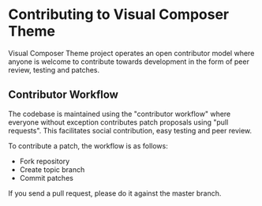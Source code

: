 # Contributing to Visual Composer Theme

Visual Composer Theme project operates an open contributor model where anyone is
welcome to contribute towards development in the form of peer review, testing
and patches.


## Contributor Workflow

The codebase is maintained using the "contributor workflow" where everyone
without exception contributes patch proposals using "pull requests". This
facilitates social contribution, easy testing and peer review.

To contribute a patch, the workflow is as follows:

  - Fork repository
  - Create topic branch
  - Commit patches
  
 If you send a pull request, please do it against the master branch.